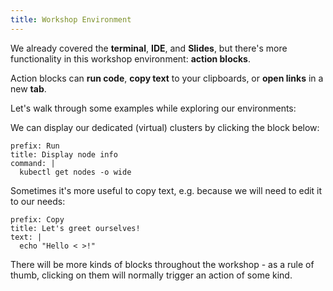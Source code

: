 ```yaml
---
title: Workshop Environment
---
```


We already covered the **terminal**, **IDE**, and **Slides**,
but there's more functionality in this workshop environment: **action blocks**.

Action blocks can **run code**, **copy text** to your clipboards, or **open links**
in a new **tab**.

Let's walk through some examples while exploring our environments:

We can display our dedicated (virtual) clusters by clicking the block below:

```terminal:execute
prefix: Run
title: Display node info
command: |
  kubectl get nodes -o wide
```

Sometimes it's more useful to copy text, e.g. because we will need to edit it
to our needs:

```workshop:copy
prefix: Copy
title: Let's greet ourselves!
text: |
  echo "Hello < >!"
```

There will be more kinds of blocks throughout the workshop - as a rule of thumb,
clicking on them will normally trigger an action of some kind.
